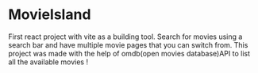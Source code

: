 # MovieIsland
First react project with vite as a building tool.  Search for movies using a search bar and have multiple movie pages that you can switch from.  This project was made with the help of omdb(open movies database)API to list all the available movies !
